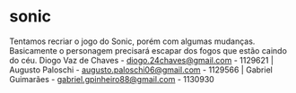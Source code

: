 # sonic
Tentamos recriar o jogo do Sonic, porém com algumas mudanças. Basicamente o personagem precisará escapar dos fogos que estão caindo do céu. Diogo Vaz de Chaves - diogo.24chaves@gmail.com - 1129621 | Augusto Paloschi - augusto.paloschi06@gmail.com - 1129566 | Gabriel Guimarães - gabriel.gpinheiro88@gmail.com - 1130930
